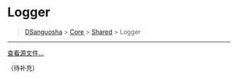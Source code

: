 # Logger

> [DSanguosha](../index.md) > [Core](./core-index.md) > [Shared](./shared-index.md) > Logger

___

[查看源文件...](../../src/core/shares/libs/logger/logger.ts)

（待补充）
